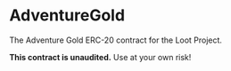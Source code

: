 # AdventureGold
The Adventure Gold ERC-20 contract for the Loot Project.

**This contract is unaudited.** Use at your own risk!